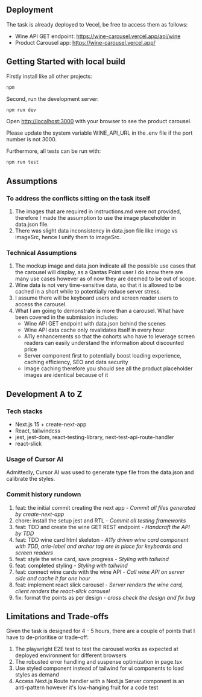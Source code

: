 ## Deployment
The task is already deployed to Vecel, be free to access them as follows:

- Wine API GET endpoint: https://wine-carousel.vercel.app/api/wine
- Product Carousel app: https://wine-carousel.vercel.app/ 


## Getting Started with local build
Firstly install like all other projects:
```bash
npm
```


Second, run the development server:

```bash
npm run dev
```

Open [http://localhost:3000](http://localhost:3000) with your browser to see the product carousel.

Please update the system variable WINE_API_URL in the .env file if the port number is not 3000.

Furthermore, all tests can be run with:
```bash
npm run test
```

## Assumptions

### To address the conflicts sitting on the task itself

1. The images that are required in instructions.md were not provided, therefore I made the assumption to use the image placeholder in data.json file.
2. There was slight data inconsistency in data.json file like image vs imageSrc, hence I unify them to imageSrc.

### Technical Assumptions
1. The mockup image and data.json indicate all the possible use cases that the carousel will display, as a Qantas Point user I do know there are many use cases however as of now they are deemed to be out of scope.
2. Wine data is not very time-sensitive data, so that it is allowed to be cached in a short while to potentially reduce server stress.
3. I assume there will be keyboard users and screen reader users to access the carousel.
4. What I am going to demonstrate is more than a carousel. What have been covered in the submission includes:
    - Wine API GET endpoint with data.json behind the scenes
    - Wine API data cache only revalidates itself in every hour
    - A11y enhancements so that the cohorts who have to leverage screen readers can easily understand the information about discounted price
    - Server component first to potentially boost loading experience, caching efficiency, SEO and data security
    - Image caching therefore you should see all the product placeholder images are identical because of it


## Development A to Z

### Tech stacks
 - Next.js 15 + create-next-app
 - React, tailwindcss
 - jest, jest-dom, react-testing-library, next-test-api-route-handler
 - react-slick

### Usage of Cursor AI
Admittedly, Cursor AI was used to generate type file from the data.json and calibrate the styles.

### Commit history rundown
 1. feat: the initial commit creating the next app - *Commit all files generated by create-next-app*
 2. chore: install the setup jest and RTL - *Commit all testing frameworks*
 3. feat: TDD and create the wine GET REST endpoint - *Handcraft the API by TDD*
 4. feat: TDD wine card html skeleton - *A11y driven wine card component with TDD, aria-label and archor tag are in place for keyboards and screen readers*
 5. feat: style the wine card, save progress - *Styling with tailwind*
 6. feat: completed styling - *Styling with tailwind*
 7. feat: connect wine cards with the wine API - *Call wine API on server side and cache it for one hour*
 8. feat: implement react slick carousel - *Server renders the wine card, client renders the react-slick carousel*
 9. fix: format the points as per design - *cross check the design and fix bug*

## Limitations and Trade-offs
Given the task is designed for 4 - 5 hours, there are a couple of points that I have to de-prioritise or trade-off:
1. The playwright E2E test to test the carousel works as expected at deployed environment for different browsers 
2. The robusted error handling and suspense optimization in page.tsx
3. Use styled component instead of tailwind for ui components to load styles as demand
4. Access Next.js Route handler with a Next.js Server component is an anti-pattern however it's low-hanging fruit for a code test
